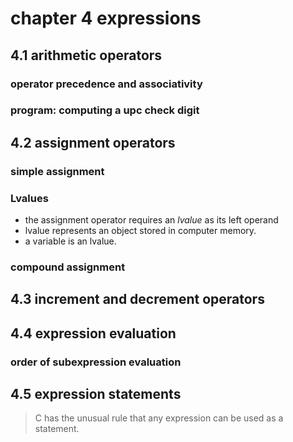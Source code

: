 # chapter 4 expressions



## 4.1 arithmetic operators

### operator precedence and associativity
### program: computing a upc check digit

## 4.2 assignment operators

### simple assignment
### **Lvalues**

- the assignment operator requires an *lvalue* as its left operand
- lvalue represents an object stored in computer memory.
- a variable is an lvalue.

### compound assignment

## 4.3 increment and decrement operators

## 4.4 expression evaluation

### order of subexpression evaluation

## 4.5 expression statements

>C has the unusual rule that any expression can be used as a statement.


